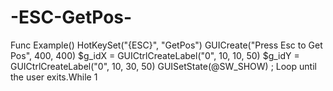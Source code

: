 # -ESC-GetPos-
Func Example() HotKeySet("{ESC}", "GetPos") GUICreate("Press Esc to Get Pos", 400, 400) $g_idX = GUICtrlCreateLabel("0", 10, 10, 50) $g_idY = GUICtrlCreateLabel("0", 10, 30, 50) GUISetState(@SW_SHOW) ; Loop until the user exits.While 1
